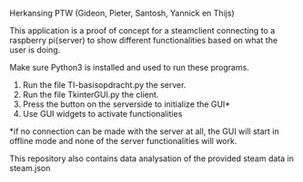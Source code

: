 Herkansing PTW (Gideon, Pieter, Santosh, Yannick en Thijs)

This application is a proof of concept for a steamclient connecting to a raspberry pi(server) to show different functionalities based on what the user is doing.

Make sure Python3 is installed and used to run these programs.
1. Run the file TI-basisopdracht.py the server.
2. Run the file TkinterGUI.py the client.
3. Press the button on the serverside to initialize the GUI*
4. Use GUI widgets to activate functionalities

*if no connection can be made with the server at all, the GUI will start in offline mode and none of the server functionalities will work.


This repository also contains data analysation of the provided steam data in steam.json
